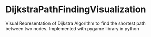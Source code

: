 # DijkstraPathFindingVisualization
Visual Representation of Dijkstra Algorithm to find the shortest path between two nodes. Implemented with pygame library in python
